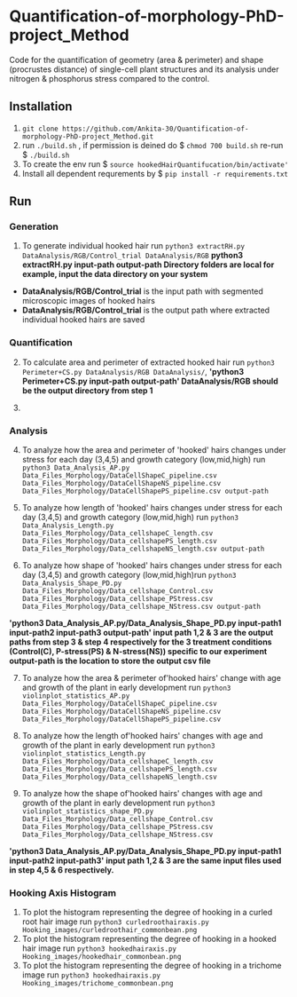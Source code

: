 # Quantification-of-morphology-PhD-project_Method

Code for the quantification of geometry (area & perimeter) and shape (procrustes distance) of single-cell plant structures and its analysis under nitrogen 
& phosphorus stress compared to the control.

## Installation

1. `git clone https://github.com/Ankita-30/Quantification-of-morphology-PhD-project_Method.git`
2. run `./build.sh` , 
   if permission is deined do $ `chmod 700 build.sh` 
   re-run $ `./build.sh`
3. To create the env run $ `source hookedHairQuantifucation/bin/activate'`
4. Install all dependent requrements by $ `pip install -r requirements.txt`

## Run

### Generation
1. To generate individual hooked hair run `python3 extractRH.py DataAnalysis/RGB/Control_trial DataAnalysis/RGB` **python3 extractRH.py input-path output-path Directory folders are local for example, input the data directory on your system**
 - **DataAnalysis/RGB/Control_trial**  is the input path with segmented microscopic images of hooked hairs
 - **DataAnalysis/RGB/Control_trial**  is the output path where extracted individual hooked hairs are saved
 
### Quantification
2. To calculate area and perimeter of extracted hooked hair run `python3 Perimeter+CS.py DataAnalysis/RGB DataAnalysis/`, **'python3 Perimeter+CS.py input-path output-path' DataAnalysis/RGB should be the output directory from step 1**

3.

### Analysis
4. To analyze how the area and perimeter of 'hooked' hairs changes under stress for each day (3,4,5) and growth category (low,mid,high) run `python3 Data_Analysis_AP.py Data_Files_Morphology/DataCellShapeC_pipeline.csv Data_Files_Morphology/DataCellShapeNS_pipeline.csv Data_Files_Morphology/DataCellShapePS_pipeline.csv output-path` 

5. To analyze how length of 'hooked' hairs changes under stress for each day (3,4,5) and growth category (low,mid,high) run `python3 Data_Analysis_Length.py Data_Files_Morphology/Data_cellshapeC_length.csv Data_Files_Morphology/Data_cellshapePS_length.csv Data_Files_Morphology/Data_cellshapeNS_length.csv output-path`

6. To analyze how shape of 'hooked' hairs changes under stress for each day (3,4,5) and growth category (low,mid,high)run `python3 Data_Analysis_Shape_PD.py Data_Files_Morphology/Data_cellshape_Control.csv Data_Files_Morphology/Data_cellshape_PStress.csv Data_Files_Morphology/Data_cellshape_NStress.csv output-path`

**'python3 Data_Analysis_AP.py/Data_Analysis_Shape_PD.py input-path1 input-path2 input-path3 output-path' input path 1,2 & 3 are the output paths from step 3 & step 4 respectively for the 3 treatment conditions (Control(C), P-stress(PS) & N-stress(NS)) specific to our experiment output-path is the location to store the output csv file**

7. To analyze how the area & perimeter of'hooked hairs' change with age and growth of the plant in early development run `python3 violinplot_statistics_AP.py Data_Files_Morphology/DataCellShapeC_pipeline.csv Data_Files_Morphology/DataCellShapeNS_pipeline.csv Data_Files_Morphology/DataCellShapePS_pipeline.csv`

8. To analyze how the length of'hooked hairs' changes with age and growth of the plant in early development run `python3 violinplot_statistics_Length.py Data_Files_Morphology/Data_cellshapeC_length.csv Data_Files_Morphology/Data_cellshapePS_length.csv Data_Files_Morphology/Data_cellshapeNS_length.csv`

9. To analyze how the shape of'hooked hairs' changes with age and growth of the plant in early development run `python3 violinplot_statistics_shape_PD.py Data_Files_Morphology/Data_cellshape_Control.csv Data_Files_Morphology/Data_cellshape_PStress.csv Data_Files_Morphology/Data_cellshape_NStress.csv`

**'python3 Data_Analysis_AP.py/Data_Analysis_Shape_PD.py input-path1 input-path2 input-path3' input path 1,2 & 3 are the same input files used in step 4,5 & 6 respectively.**

### Hooking Axis Histogram 
1. To plot the histogram representing the degree of hooking in a curled root hair image run `python3 curledroothairaxis.py Hooking_images/curledroothair_commonbean.png`
2. To plot the histogram representing the degree of hooking in a hooked hair image run `python3 hookedhairaxis.py Hooking_images/hookedhair_commonbean.png`
2. To plot the histogram representing the degree of hooking in a trichome image run `python3 hookedhairaxis.py Hooking_images/trichome_commonbean.png`



